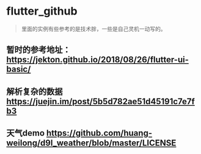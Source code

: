 # flutter_github


> 里面的实例有些参考的是技术胖，一些是自己灵机一动写的。

## 暂时的参考地址：https://jekton.github.io/2018/08/26/flutter-ui-basic/
## 解析复杂的数据 https://juejin.im/post/5b5d782ae51d45191c7e7fb3

## 天气demo    https://github.com/huang-weilong/d9l_weather/blob/master/LICENSE